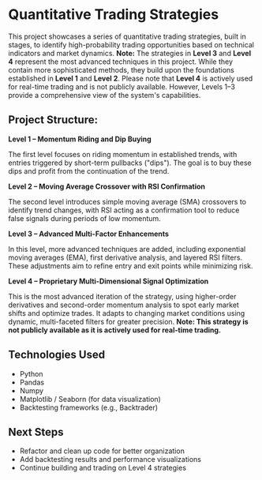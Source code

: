 # Quantitative Trading Strategies

This project showcases a series of quantitative trading strategies, built in stages, to identify high-probability trading opportunities based on technical indicators and market dynamics.
**Note:** The strategies in **Level 3** and **Level 4** represent the most advanced techniques in this project. While they contain more sophisticated methods, they build upon the foundations established in **Level 1** and **Level 2**. Please note that **Level 4** is actively used for real-time trading and is not publicly available. However, Levels 1–3 provide a comprehensive view of the system's capabilities.

## Project Structure:

**Level 1 – Momentum Riding and Dip Buying**

The first level focuses on riding momentum in established trends, with entries triggered by short-term pullbacks ("dips"). The goal is to buy these dips and profit from the continuation of the trend.

**Level 2 – Moving Average Crossover with RSI Confirmation**

The second level introduces simple moving average (SMA) crossovers to identify trend changes, with RSI acting as a confirmation tool to reduce false signals during periods of low momentum.

**Level 3 – Advanced Multi-Factor Enhancements**

In this level, more advanced techniques are added, including exponential moving averages (EMA), first derivative analysis, and layered RSI filters. These adjustments aim to refine entry and exit points while minimizing risk.

**Level 4 – Proprietary Multi-Dimensional Signal Optimization**

This is the most advanced iteration of the strategy, using higher-order derivatives and second-order momentum analysis to spot early market shifts and optimize trades. It adapts to changing market conditions using dynamic, multi-faceted filters for greater precision. 
**Note: This strategy is not publicly available as it is actively used for real-time trading.**


## Technologies Used

- Python
- Pandas
- Numpy
- Matplotlib / Seaborn (for data visualization)
- Backtesting frameworks (e.g., Backtrader)

## Next Steps

- Refactor and clean up code for better organization
- Add backtesting results and performance visualizations
- Continue building and trading on Level 4 strategies
